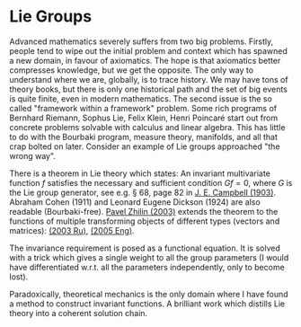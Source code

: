 # Lie Groups

Advanced mathematics severely suffers from two big problems. Firstly, people tend to wipe out the initial problem and context which has spawned a new domain, in favour of axiomatics. The hope is that axiomatics better compresses knowledge, but we get the opposite. The only way to understand where we are, globally, is to trace history. We may have tons of theory books, but there is only one historical path and the set of big events is quite finite, even in modern mathematics. The second issue is the so called "framework within a framework" problem. Some rich programs of Bernhard Riemann, Sophus Lie, Felix Klein, Henri Poincaré start out from concrete problems solvable with calculus and linear algebra. This has little to do with the Bourbaki program, measure theory, manifolds, and all that crap bolted on later. Consider an example of Lie groups approached "the wrong way".

There is a theorem in Lie theory which states: An invariant multivariate function $f$ satisfies the necessary and sufficient condition $Gf=0$, where $G$ is the Lie group generator, see e.g. &#167; 68, page 82 in [J. E. Campbell (1903)](https://archive.org/details/introductorytrea00campuoft). Abraham Cohen (1911) and Leonard Eugene Dickson (1924) are also readable (Bourbaki-free). [Pavel Zhilin (2003)](https://ru.wikipedia.org/wiki/%D0%96%D0%B8%D0%BB%D0%B8%D0%BD,_%D0%9F%D0%B0%D0%B2%D0%B5%D0%BB_%D0%90%D0%BD%D0%B4%D1%80%D0%B5%D0%B5%D0%B2%D0%B8%D1%87_(%D0%BC%D0%B5%D1%85%D0%B0%D0%BD%D0%B8%D0%BA))  extends the theorem to the functions of multiple transforming objects of different types (vectors and matrices): [(2003 Ru)](http://teormeh.net/Zhilin_New/pdf/Zhilin_Invariant_rus.pdf), [(2005 Eng)](http://teormeh.net/Zhilin_New/pdf/Zhilin_Invariant_eng.pdf).

The invariance requirement is posed as a functional equation. It is solved with a trick which gives a single weight to all the group parameters (I would have differentiated w.r.t. all the parameters independently, only to become lost).

Paradoxically, theoretical mechanics is the only domain where I have found a method to construct invariant functions. A brilliant work which distills Lie theory into a coherent solution chain.
